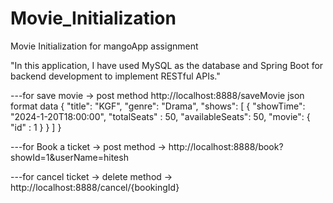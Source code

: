 # Movie_Initialization
Movie Initialization for mangoApp assignment

"In this application, I have used MySQL as the database and Spring Boot for backend development to implement RESTful APIs."

---for save movie -> post method
http://localhost:8888/saveMovie
json format data
{
    "title": "KGF",
    "genre": "Drama",
    "shows": [
        {
            "showTime": "2024-1-20T18:00:00",
            "totalSeats" : 50,
            "availableSeats": 50,
            "movie": {
                "id" : 1
            }
        }
    ]
}

---for Book a ticket -> post method -> 
http://localhost:8888/book?showId=1&userName=hitesh

---for cancel ticket -> delete method ->
http://localhost:8888/cancel/{bookingId}
